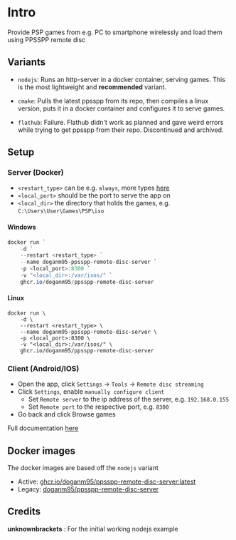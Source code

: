 # Intro

Provide PSP games from e.g. PC to smartphone wirelessly and load them using PPSSPP remote disc 

## Variants

- `nodejs`: Runs an http-server in a docker container, serving games. This is the most lightweight and **recommended** variant.

- `cmake`: Pulls the latest ppsspp from its repo, then compiles a linux version, puts it in a docker container and configures it to serve games.  

- `flathub`: Failure. Flathub didn't work as planned and gave weird errors while trying to get ppsspp from their repo. Discontinued and archived.  

## Setup

### Server (Docker)

- `<restart_type>` can be e.g. `always`, more types [here](https://docs.docker.com/config/containers/start-containers-automatically/)
- `<local_port>` should be the port to serve the app on
- `<local_dir>` the directory that holds the games, e.g. `C:\Users\User\Games\PSP\iso` 

#### Windows

```powershell
docker run `
    -d `
    --restart <restart_type> `
    --name doganm95-ppsspp-remote-disc-server `
    -p <local_port>:8300 `
    -v "<local_dir>:/var/isos/" `
    ghcr.io/doganm95/ppsspp-remote-disc-server
```

#### Linux

```shell
docker run \
    -d \
    --restart <restart_type> \
    --name doganm95-ppsspp-remote-disc-server \
    -p <local_port>:8300 \
    -v "<local_dir>:/var/isos/" \
    ghcr.io/doganm95/ppsspp-remote-disc-server
```

### Client (Android/IOS)

- Open the app, click `Settings` -> `Tools` -> `Remote disc streaming`
- Click `Settings`, enable `manually configure client`
  - Set `Remote server` to the ip address of the server, e.g. `192.168.0.155`
  - Set `Remote port` to the respective port, e.g. `8300`
- Go back and click Browse games

Full documentation [here](https://www.ppsspp.org/docs/reference/disc-streaming/)

## Docker images

The docker images are based off the `nodejs` variant

- Active: [ghcr.io/doganm95/ppsspp-remote-disc-server:latest](https://github.com/DoganM95/PPSSPP-Remote-Disc-Server/pkgs/container/ppsspp-remote-disc-server)
- Legacy: [doganm95/ppsspp-remote-disc-server](https://hub.docker.com/r/doganm95/ppsspp-remote-disc-server)

## Credits

**unknownbrackets** : For the initial working nodejs example
